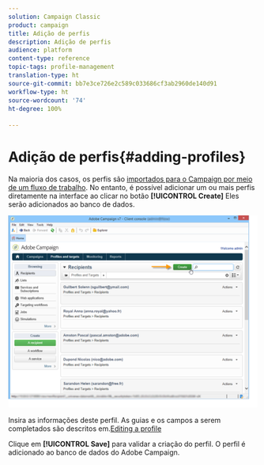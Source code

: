 ```yaml
---
solution: Campaign Classic
product: campaign
title: Adição de perfis
description: Adição de perfis
audience: platform
content-type: reference
topic-tags: profile-management
translation-type: ht
source-git-commit: bb7e3ce726e2c589c033686cf3ab2960de140d91
workflow-type: ht
source-wordcount: '74'
ht-degree: 100%

---
```



# Adição de perfis{#adding-profiles}

Na maioria dos casos, os perfis são [importados para o Campaign por meio de um fluxo de trabalho](../../platform/using/import-export-workflows.md). No entanto, é possível adicionar um ou mais perfis diretamente na interface ao clicar no botão **[!UICONTROL Create]** Eles serão adicionados ao banco de dados.

![](assets/s_ncs_user_profile_add.png)

Insira as informações deste perfil. As guias e os campos a serem completados são descritos em.[Editing a profile](../../platform/using/editing-a-profile.md)

Clique em **[!UICONTROL Save]** para validar a criação do perfil. O perfil é adicionado ao banco de dados do Adobe Campaign.
